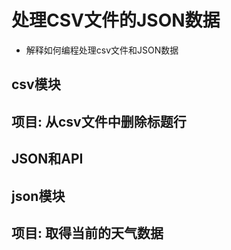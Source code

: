 # 处理CSV文件的JSON数据
- 解释如何编程处理csv文件和JSON数据
## csv模块
## 项目: 从csv文件中删除标题行
## JSON和API
## json模块
## 项目: 取得当前的天气数据